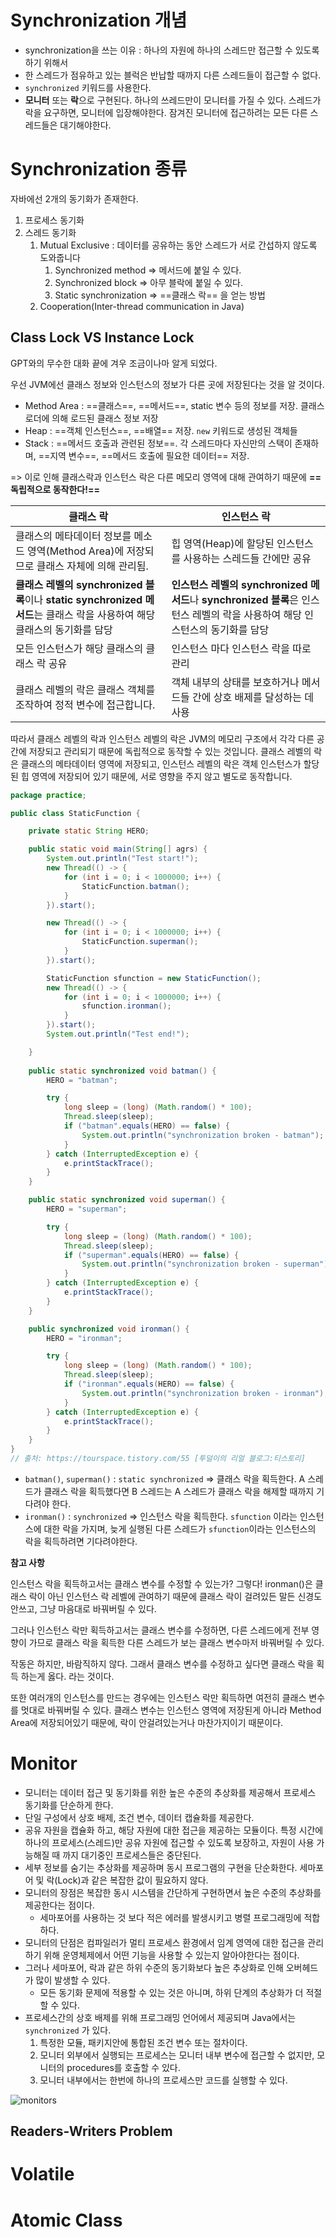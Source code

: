 # Synchronization 개념

- synchronization을 쓰는 이유 :  하나의 자원에 하나의 스레드만 접근할 수 있도록 하기 위해서
- 한 스레드가 점유하고 있는 블럭은 반납할 때까지 다른 스레드들이 접근할 수 없다.
- `synchronized` 키워드를 사용한다.
- **모니터** 또는 **락**으로 구현된다. 하나의 쓰레드만이 모니터를 가질 수 있다. 스레드가 락을 요구하면, 모니터에 입장해야한다. 잠겨진 모니터에 접근하려는 모든 다른 스레드들은 대기해야한다.

# Synchronization 종류

자바에선 2개의 동기화가 존재한다.

1. 프로세스 동기화
2. 스레드 동기화
   1. Mutual Exclusive : 데이터를 공유하는 동안 스레드가 서로 간섭하지 않도록 도와줍니다
      1. Synchronized method => 메서드에 붙일 수 있다.
      2. Synchronized block => 아무 블락에 붙일 수 있다.
      3. Static synchronization => ==클래스 락== 을 얻는 방법
   2. Cooperation(Inter-thread communication in Java)



## Class Lock VS Instance Lock

GPT와의 무수한 대화 끝에 겨우 조금이나마 알게 되었다.

우선 JVM에선 클래스 정보와 인스턴스의 정보가 다른 곳에 저장된다는 것을 알 것이다.

- Method Area : ==클래스==, ==메서드==, static 변수 등의 정보를 저장. 클래스 로더에 의해 로드된 클래스 정보 저장
- Heap : ==객체 인스턴스==, ==배열== 저장. `new` 키워드로 생성된 객체들
- Stack : ==메서드 호출과 관련된 정보==. 각 스레드마다 자신만의 스택이 존재하며, ==지역 변수==, ==메서드 호출에 필요한 데이터== 저장.

=> 이로 인해 클래스락과 인스턴스 락은 다른 메모리 영역에 대해 관여하기 때문에 **==독립적으로 동작한다!==**

| 클래스 락                                                    | 인스턴스 락                                                  |
| ------------------------------------------------------------ | ------------------------------------------------------------ |
| 클래스의 메타데이터 정보를 메소드 영역(Method Area)에 저장되므로 클래스 자체에 의해 관리됨. | 힙 영역(Heap)에 할당된 인스턴스를 사용하는 스레드들 간에만 공유 |
| **클래스 레벨의 synchronized 블록**이나 **static synchronized 메서드**는 클래스 락을 사용하여 해당 클래스의 동기화를 담당 | **인스턴스 레벨의 synchronized 메서드**나 **synchronized 블록**은 인스턴스 레벨의 락을 사용하여 해당 인스턴스의 동기화를 담당 |
| 모든 인스턴스가 해당 클래스의 클래스 락 공유                 | 인스턴스 마다 인스턴스 락을 따로 관리                        |
| 클래스 레벨의 락은 클래스 객체를 조작하여 정적 변수에 접근합니다. | 객체 내부의 상태를 보호하거나 메서드들 간에 상호 배제를 달성하는 데 사용 |



따라서 클래스 레벨의 락과 인스턴스 레벨의 락은 JVM의 메모리 구조에서 각각 다른 공간에 저장되고 관리되기 때문에 독립적으로 동작할 수 있는 것입니다. 클래스 레벨의 락은 클래스의 메타데이터 영역에 저장되고, 인스턴스 레벨의 락은 객체 인스턴스가 할당된 힙 영역에 저장되어 있기 때문에, 서로 영향을 주지 않고 별도로 동작합니다.

```java
package practice;

public class StaticFunction {

	private static String HERO;

	public static void main(String[] agrs) {
		System.out.println("Test start!");
		new Thread(() -> {
			for (int i = 0; i < 1000000; i++) {
				StaticFunction.batman();
			}
		}).start();

		new Thread(() -> {
			for (int i = 0; i < 1000000; i++) {
				StaticFunction.superman();
			}
		}).start();

		StaticFunction sfunction = new StaticFunction();
		new Thread(() -> {
			for (int i = 0; i < 1000000; i++) {
				sfunction.ironman();
			}
		}).start();
		System.out.println("Test end!");

	}
	
	public static synchronized void batman() {
		HERO = "batman";

		try {
			long sleep = (long) (Math.random() * 100);
			Thread.sleep(sleep);
			if ("batman".equals(HERO) == false) {
				System.out.println("synchronization broken - batman");
			}
		} catch (InterruptedException e) {
			e.printStackTrace();
		}
	}

	public static synchronized void superman() {
		HERO = "superman";

		try {
			long sleep = (long) (Math.random() * 100);
			Thread.sleep(sleep);
			if ("superman".equals(HERO) == false) {
				System.out.println("synchronization broken - superman");
			}
		} catch (InterruptedException e) {
			e.printStackTrace();
		}
	}

	public synchronized void ironman() {
		HERO = "ironman";

		try {
			long sleep = (long) (Math.random() * 100);
			Thread.sleep(sleep);
			if ("ironman".equals(HERO) == false) {
				System.out.println("synchronization broken - ironman");
			}
		} catch (InterruptedException e) {
			e.printStackTrace();
		}
	}
}
// 출처: https://tourspace.tistory.com/55 [투덜이의 리얼 블로그:티스토리]
```

- `batman()`, `superman()` : `static synchronized` => 클래스 락을 획득한다. A 스레드가 클래스 락을 획득했다면 B 스레드는 A 스레드가 클래스 락을 해제할 때까지 기다려야 한다.
- `ironman()` : `synchronized` => 인스턴스 락을 획득한다. `sfunction` 이라는 인스턴스에 대한 락을 가지며, 늦게 실행된 다른 스레드가 `sfunction`이라는 인스턴스의 락을 획득하려면 기다려야한다.

**참고 사항**

인스턴스 락을 획득하고서는 클래스 변수를 수정할 수 있는가? 그렇다! ironman()은 클래스 락이 아닌 인스턴스 락 레벨에 관여하기 때문에 클래스 락이 걸려있든 말든 신경도 안쓰고, 그냥 마음대로 바꿔버릴 수 있다.

그러나 인스턴스 락만 획득하고서는 클래스 변수를 수정하면, 다른 스레드에게 전부 영향이 가므로 클래스 락을 획득한 다른 스레드가 보는 클래스 변수마저 바꿔버릴 수 있다.

작동은 하지만, 바람직하지 않다. 그래서 클래스 변수를 수정하고 싶다면 클래스 락을 획득 하는게 옳다. 라는 것이다.

또한 여러개의 인스턴스를 만드는 경우에는 인스턴스 락만 획득하면 여전히 클래스 변수를 멋대로 바꿔버릴 수 있다. 클래스 변수는 인스턴스 영역에 저장된게 아니라 Method Area에 저장되어있기 때문에, 락이 안걸려있는거나 마찬가지이기 때문이다.

# Monitor

- 모니터는 데이터 접근 및 동기화를 위한 높은 수준의 추상화를 제공해서 프로세스 동기화를 단순하게 한다.
- 단일 구성에서 상호 배제, 조건 변수, 데이터 캡슐화를 제공한다.
- 공유 자원을 캡슐화 하고, 해당 자원에 대한 접근을 제공하는 모듈이다. 특정 시간에 하나의 프로세스(스레드)만 공유 자원에 접근할 수 있도록 보장하고, 자원이 사용 가능해질 때 까지 대기중인 프로세스들은 중단된다.
- 세부 정보를 숨기는 추상화를 제공하며 동시 프로그램의 구현을 단순화한다. 세마포어 및 락(Lock)과 같은 복잡한 값이 필요하지 않다.
- 모니터의 장점은 복잡한 동시 시스템을 간단하게 구현하면서 높은 수준의 추상화를 제공한다는 점이다. 
  - 세마포어를 사용하는 것 보다 적은 에러를 발생시키고 병렬 프로그래밍에 적합하다.
- 모니터의 단점은 컴파일러가 멀티 프로세스 환경에서 임계 영역에 대한 접근을 관리하기 위해 운영체제에서 어떤 기능을 사용할 수 있는지 알아야한다는 점이다. 
- 그러나 세마포어, 락과 같은 하위 수준의 동기화보다 높은 추상화로 인해 오버헤드가 많이 발생할 수 있다.
  - 모든 동기화 문제에 적용할 수 있는 것은 아니며, 하위 단계의 추상화가 더 적절할 수 있다.
- 프로세스간의 상호 배제를 위해 프로그래밍 언어에서 제공되며 Java에서는 ` synchronized` 가 있다.
  1. 특정한 모듈, 패키지안에 통합된 조건 변수 또는 절차이다.
  2. 모니터 외부에서 실행되는 프로세스는 모니터 내부 변수에 접근할 수 없지만, 모니터의 procedures를 호출할 수 있다.
  3. 모니터 내부에서는 한번에 하나의 프로세스만 코드를 실행할 수 있다.

![monitors](https://media.geeksforgeeks.org/wp-content/cdn-uploads/gq/2015/06/monitors-300x255.png)

## Readers-Writers Problem





# Volatile



# Atomic Class